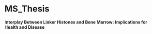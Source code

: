 # MS_Thesis



**Interplay Between Linker Histones and Bone Marrow: Implications for Health and Disease**
